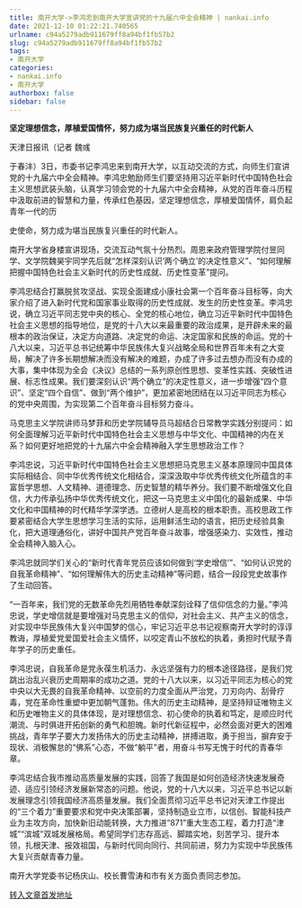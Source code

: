 ```yaml
---
title: 南开大学->李鸿忠到南开大学宣讲党的十九届六中全会精神 | nankai.info
date: 2021-12-10 01:22:21.740565
urlname: c94a5279adb911679ff8a94bf1fb57b2
slug: c94a5279adb911679ff8a94bf1fb57b2
tags: 
- 南开大学
categories:
- nankai.info
- 南开大学
authorbox: false
sidebar: false
---
```

**坚定理想信念，厚植爱国情怀，努力成为堪当民族复兴重任的时代新人**

天津日报讯（记者 魏彧

于春沣）3日，市委书记李鸿忠来到南开大学，以互动交流的方式，向师生们宣讲党的十九届六中全会精神。李鸿忠勉励师生们要坚持用习近平新时代中国特色社会主义思想武装头脑，认真学习领会党的十九届六中全会精神，从党的百年奋斗历程中汲取前进的智慧和力量，传承红色基因，坚定理想信念，厚植爱国情怀，肩负起青年一代的历
<!--more-->
史使命，努力成为堪当民族复兴重任的时代新人。

南开大学省身楼宣讲现场，交流互动气氛十分热烈。周恩来政府管理学院付昱同学、文学院魏昊宇同学先后就“怎样深刻认识‘两个确立’的决定性意义”、“如何理解把握中国特色社会主义新时代的历史性成就、历史性变革”提问。

李鸿忠结合打赢脱贫攻坚战、实现全面建成小康社会第一个百年奋斗目标等，向大家介绍了进入新时代党和国家事业取得的历史性成就、发生的历史性变革。李鸿忠说，确立习近平同志党中央的核心、全党的核心地位，确立习近平新时代中国特色社会主义思想的指导地位，是党的十八大以来最重要的政治成果，是开辟未来的最根本的政治保证，决定方向道路、决定党的命运、决定国家和民族的命运。党的十八大以来，习近平总书记统筹中华民族伟大复兴战略全局和世界百年未有之大变局，解决了许多长期想解决而没有解决的难题，办成了许多过去想办而没有办成的大事，集中体现为全会《决议》总结的一系列原创性思想、变革性实践、突破性进展、标志性成果。我们要深刻认识“两个确立”的决定性意义，进一步增强“四个意识”、坚定“四个自信”、做到“两个维护”，更加紧密地团结在以习近平同志为核心的党中央周围，为实现第二个百年奋斗目标努力奋斗。

马克思主义学院讲师马梦菲和历史学院辅导员马超结合日常教学实践分别提问：如何全面理解习近平新时代中国特色社会主义思想与中华文化、中国精神的内在关系？如何更好地把党的十九届六中全会精神融入学生思想政治工作？

李鸿忠说，习近平新时代中国特色社会主义思想把马克思主义基本原理同中国具体实际相结合、同中华优秀传统文化相结合，深深汲取中华优秀传统文化所蕴含的丰富哲学思想、人文精神、道德理念、历史智慧的精华养分。我们要不断增强文化自信，大力传承弘扬中华优秀传统文化，把这一马克思主义中国化的最新成果、中华文化和中国精神的时代精华学深学透。立德树人是高校的根本职责。高校思政工作要紧密结合大学生思想学习生活的实际，运用鲜活生动的语言，把历史经验具象化，把大道理通俗化，讲好中国共产党百年奋斗故事，增强感染力、实效性，推动全会精神入脑入心。

李鸿忠就同学们关心的“新时代青年党员应该如何做到‘学史增信’”、“如何认识党的自我革命精神”、“如何理解伟大的历史主动精神”等问题，结合一段段党史故事作了生动回答。

“一百年来，我们党的无数革命先烈用牺牲奉献深刻诠释了信仰信念的力量。”李鸿忠说，学史增信就是要增强对马克思主义的信仰，对社会主义、共产主义的信念，对实现中华民族伟大复兴中国梦的信心，牢记习近平总书记视察南开大学时的谆谆教诲，厚植爱党爱国爱社会主义情怀，以咬定青山不放松的执着，勇担时代赋予青年学子的历史重任。

李鸿忠说，自我革命是党永葆生机活力、永远坚强有力的根本途径路径，是我们党跳出治乱兴衰历史周期率的成功之道。党的十八大以来，以习近平同志为核心的党中央以大无畏的自我革命精神、以空前的力度全面从严治党，刀刃向内、刮骨疗毒，党在革命性重塑中更加朝气蓬勃。伟大的历史主动精神，是坚持辩证唯物主义和历史唯物主义的具体体现，是对理想信念、初心使命的执着和笃定，是顺应时代潮流、与时俱进开拓创新的勇气和胆魄。新时代新征程中，必然会面对更大的困难挑战，青年学子要大力发扬伟大的历史主动精神，拼搏进取，勇于担当，摒弃安于现状、消极懈怠的“佛系”心态，不做“躺平”者，用奋斗书写无愧于时代的青春华章。

李鸿忠结合我市推动高质量发展的实践，回答了我国是如何创造经济快速发展奇迹、适应引领经济发展新常态的问题。他说，党的十八大以来，习近平总书记以新发展理念引领我国经济高质量发展。我们全面贯彻习近平总书记对天津工作提出的“三个着力”重要要求和党中央决策部署，坚持制造业立市，以信创、智能科技产业为主攻方向，加快新旧动能转换，大力推进“871”重大生态工程，着力打造“津城”“滨城”双城发展格局。希望同学们志存高远、脚踏实地，刻苦学习、提升本领，扎根天津、报效祖国，与新时代同向同行、共同前进，努力为实现中华民族伟大复兴贡献青春力量。

南开大学党委书记杨庆山、校长曹雪涛和市有关方面负责同志参加。



[转入文章首发地址](http://news.nankai.edu.cn/ywsd/system/2021/12/04/030049275.shtml)
